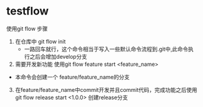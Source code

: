 # testflow
使用git flow 步骤

1. 在仓库中 git flow init 
   - 一路回车就行，这个命令相当于写入一些默认命令流程到.git中,此命令执行之后会增加develop分支
2. 需要开发新功能 使用git flow feature start <feature_name> 
  - 本命令会创建一个 feature/feature_name的分支
3. 在feature/feature_name中commit开发并且commit代码，完成功能之后使用 git flow release start <1.0.0> 创建release分支

